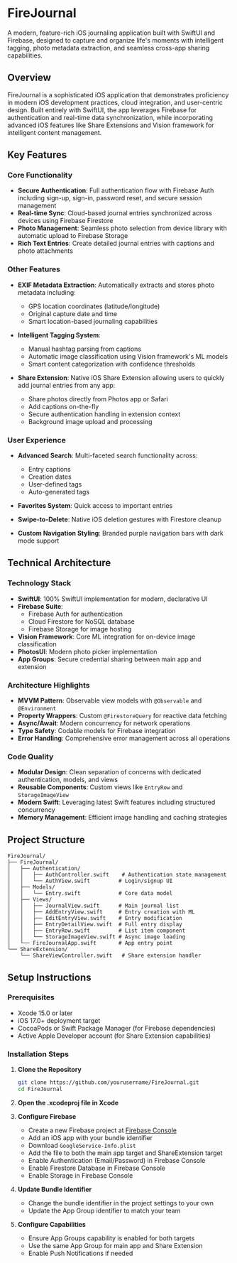 # FireJournal

A modern, feature-rich iOS journaling application built with SwiftUI and Firebase, designed to capture and organize life's moments with intelligent tagging, photo metadata extraction, and seamless cross-app sharing capabilities.

## Overview

FireJournal is a sophisticated iOS application that demonstrates proficiency in modern iOS development practices, cloud integration, and user-centric design. Built entirely with SwiftUI, the app leverages Firebase for authentication and real-time data synchronization, while incorporating advanced iOS features like Share Extensions and Vision framework for intelligent content management.

## Key Features

### Core Functionality
- **Secure Authentication**: Full authentication flow with Firebase Auth including sign-up, sign-in, password reset, and secure session management
- **Real-time Sync**: Cloud-based journal entries synchronized across devices using Firebase Firestore
- **Photo Management**: Seamless photo selection from device library with automatic upload to Firebase Storage
- **Rich Text Entries**: Create detailed journal entries with captions and photo attachments

### Other Features
- **EXIF Metadata Extraction**: Automatically extracts and stores photo metadata including:
  - GPS location coordinates (latitude/longitude)
  - Original capture date and time
  - Smart location-based journaling capabilities

- **Intelligent Tagging System**:
  - Manual hashtag parsing from captions
  - Automatic image classification using Vision framework's ML models
  - Smart content categorization with confidence thresholds

- **Share Extension**: Native iOS Share Extension allowing users to quickly add journal entries from any app:
  - Share photos directly from Photos app or Safari
  - Add captions on-the-fly
  - Secure authentication handling in extension context
  - Background image upload and processing

### User Experience
- **Advanced Search**: Multi-faceted search functionality across:
  - Entry captions
  - Creation dates
  - User-defined tags
  - Auto-generated tags

- **Favorites System**: Quick access to important entries
- **Swipe-to-Delete**: Native iOS deletion gestures with Firestore cleanup
- **Custom Navigation Styling**: Branded purple navigation bars with dark mode support

## Technical Architecture

### Technology Stack
- **SwiftUI**: 100% SwiftUI implementation for modern, declarative UI
- **Firebase Suite**:
  - Firebase Auth for authentication
  - Cloud Firestore for NoSQL database
  - Firebase Storage for image hosting
- **Vision Framework**: Core ML integration for on-device image classification
- **PhotosUI**: Modern photo picker implementation
- **App Groups**: Secure credential sharing between main app and extension

### Architecture Highlights
- **MVVM Pattern**: Observable view models with `@Observable` and `@Environment`
- **Property Wrappers**: Custom `@FirestoreQuery` for reactive data fetching
- **Async/Await**: Modern concurrency for network operations
- **Type Safety**: Codable models for Firebase integration
- **Error Handling**: Comprehensive error management across all operations

### Code Quality
- **Modular Design**: Clean separation of concerns with dedicated authentication, models, and views
- **Reusable Components**: Custom views like `EntryRow` and `StorageImageView`
- **Modern Swift**: Leveraging latest Swift features including structured concurrency
- **Memory Management**: Efficient image handling and caching strategies

## Project Structure

```
FireJournal/
├── FireJournal/
│   ├── Authentication/
│   │   ├── AuthController.swift    # Authentication state management
│   │   └── AuthView.swift         # Login/signup UI
│   ├── Models/
│   │   └── Entry.swift            # Core data model
│   ├── Views/
│   │   ├── JournalView.swift      # Main journal list
│   │   ├── AddEntryView.swift     # Entry creation with ML
│   │   ├── EditEntryView.swift    # Entry modification
│   │   ├── EntryDetailView.swift  # Full entry display
│   │   ├── EntryRow.swift         # List item component
│   │   └── StorageImageView.swift # Async image loading
│   └── FireJournalApp.swift       # App entry point
└── ShareExtension/
    └── ShareViewController.swift   # Share extension handler
```

## Setup Instructions

### Prerequisites
- Xcode 15.0 or later
- iOS 17.0+ deployment target
- CocoaPods or Swift Package Manager (for Firebase dependencies)
- Active Apple Developer account (for Share Extension capabilities)

### Installation Steps

1. **Clone the Repository**
   ```bash
   git clone https://github.com/yourusername/FireJournal.git
   cd FireJournal
   ```

2. **Open the .xcodeproj file in Xcode**

3. **Configure Firebase**
   - Create a new Firebase project at [Firebase Console](https://console.firebase.google.com)
   - Add an iOS app with your bundle identifier
   - Download `GoogleService-Info.plist`
   - Add the file to both the main app target and ShareExtension target
   - Enable Authentication (Email/Password) in Firebase Console
   - Enable Firestore Database in Firebase Console
   - Enable Storage in Firebase Console

4. **Update Bundle Identifier**
   - Change the bundle identifier in the project settings to your own
   - Update the App Group identifier to match your team

5. **Configure Capabilities**
   - Ensure App Groups capability is enabled for both targets
   - Use the same App Group for main app and Share Extension
   - Enable Push Notifications if needed